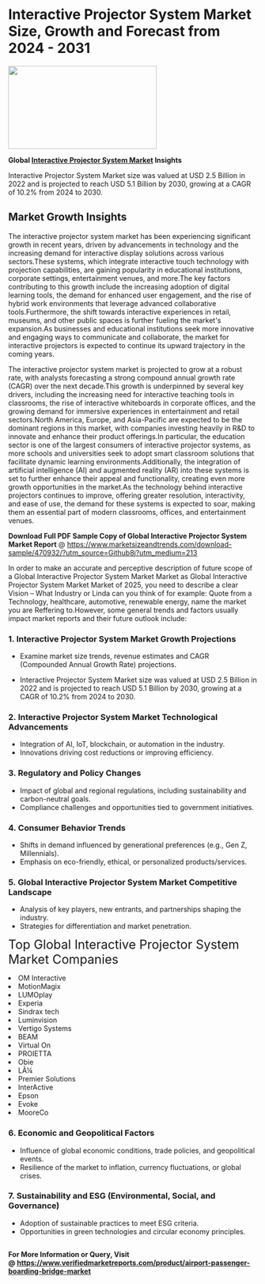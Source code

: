 <H1>Interactive Projector System Market Size, Growth and Forecast from 2024 - 2031</H1><img class="aligncenter size-medium wp-image-584254" src="https://thirdeyenews.in/wp-content/uploads/2024/09/Global-Market-Research-300x168.jpeg" alt="" width="300" height="168" /><p><strong>Global&nbsp;<a href="https://www.marketsizeandtrends.com/download-sample/470932/?utm_source=Github8j?utm_medium=213">Interactive Projector System Market</a> Insights</strong></p><p>Interactive Projector System Market size was valued at USD 2.5 Billion in 2022 and is projected to reach USD 5.1 Billion by 2030, growing at a CAGR of 10.2% from 2024 to 2030.</p><p><h2>Market Growth Insights</h2> <p>The interactive projector system market has been experiencing significant growth in recent years, driven by advancements in technology and the increasing demand for interactive display solutions across various sectors.These systems, which integrate interactive touch technology with projection capabilities, are gaining popularity in educational institutions, corporate settings, entertainment venues, and more.The key factors contributing to this growth include the increasing adoption of digital learning tools, the demand for enhanced user engagement, and the rise of hybrid work environments that leverage advanced collaborative tools.Furthermore, the shift towards interactive experiences in retail, museums, and other public spaces is further fueling the market's expansion.As businesses and educational institutions seek more innovative and engaging ways to communicate and collaborate, the market for interactive projectors is expected to continue its upward trajectory in the coming years.</p> <p>The interactive projector system market is projected to grow at a robust rate, with analysts forecasting a strong compound annual growth rate (CAGR) over the next decade.This growth is underpinned by several key drivers, including the increasing need for interactive teaching tools in classrooms, the rise of interactive whiteboards in corporate offices, and the growing demand for immersive experiences in entertainment and retail sectors.North America, Europe, and Asia-Pacific are expected to be the dominant regions in this market, with companies investing heavily in R&D to innovate and enhance their product offerings.In particular, the education sector is one of the largest consumers of interactive projector systems, as more schools and universities seek to adopt smart classroom solutions that facilitate dynamic learning environments.Additionally, the integration of artificial intelligence (AI) and augmented reality (AR) into these systems is set to further enhance their appeal and functionality, creating even more growth opportunities in the market.As the technology behind interactive projectors continues to improve, offering greater resolution, interactivity, and ease of use, the demand for these systems is expected to soar, making them an essential part of modern classrooms, offices, and entertainment venues.</p> <p><span class=""><strong>Download Full PDF Sample Copy of Global Interactive Projector System Market Report</strong> @ <a href="https://www.marketsizeandtrends.com/download-sample/470932/?utm_source=Github8j?utm_medium=213" target="_blank">https://www.marketsizeandtrends.com/download-sample/470932/?utm_source=Github8j?utm_medium=213</a></span></p><p>In order to make an accurate and perceptive description of future scope of a Global&nbsp;Interactive Projector System Market Market as Global&nbsp;Interactive Projector System Market Market of 2025, you need to describe a clear Vision &ndash; What Industry or Linda can you think of for example: Quote from a Technology, healthcare, automotive, renewable energy, name the market you are Reffering to.However, some general trends and factors usually impact market reports and their future outlook include:</p><h3>1.&nbsp;<strong>Interactive Projector System Market Growth Projections</strong></h3><ul><li>Examine market size trends, revenue estimates and CAGR (Compounded Annual Growth Rate) projections.</li><li><p>Interactive Projector System Market size was valued at USD 2.5 Billion in 2022 and is projected to reach USD 5.1 Billion by 2030, growing at a CAGR of 10.2% from 2024 to 2030.</p></li></ul><h3>2.&nbsp;<strong>Interactive Projector System Market Technological Advancements</strong></h3><ul><li>Integration of AI, IoT, blockchain, or automation in the industry.</li><li>Innovations driving cost reductions or improving efficiency.</li></ul><h3>3.&nbsp;<strong>Regulatory and Policy Changes</strong></h3><ul><li>Impact of global and regional regulations, including sustainability and carbon-neutral goals.</li><li>Compliance challenges and opportunities tied to government initiatives.</li></ul><h3>4.&nbsp;<strong>Consumer Behavior Trends</strong></h3><ul><li>Shifts in demand influenced by generational preferences (e.g., Gen Z, Millennials).</li><li>Emphasis on eco-friendly, ethical, or personalized products/services.</li></ul><h3>5.&nbsp;<strong>Global Interactive Projector System Market Competitive Landscape</strong></h3><ul><li>Analysis of key players, new entrants, and partnerships shaping the industry.</li><li>Strategies for differentiation and market penetration.</li></ul><p data-pm-slice="1 1 []"><span style="color: inherit; font-family: inherit; font-size: 25px;">Top Global Interactive Projector System Market Companies</span></p><div class="" data-test-id=""><p><li>OM Interactive</li><li> MotionMagix</li><li> LUMOplay</li><li> Experia</li><li> Sindrax tech</li><li> Luminvision</li><li> Vertigo Systems</li><li> BEAM</li><li> Virtual On</li><li> PROIETTA</li><li> Obie</li><li> LÃ¼</li><li> Premier Solutions</li><li> InterActive</li><li> Epson</li><li> Evoke</li><li> MooreCo</li></p></div><h3>6.&nbsp;<strong>Economic and Geopolitical Factors</strong></h3><ul><li>Influence of global economic conditions, trade policies, and geopolitical events.</li><li>Resilience of the market to inflation, currency fluctuations, or global crises.</li></ul><h3>7.&nbsp;<strong>Sustainability and ESG (Environmental, Social, and Governance)</strong></h3><ul><li>Adoption of sustainable practices to meet ESG criteria.</li><li>Opportunities in green technologies and circular economy principles.</li></ul><h2><strong style="font-size: 14px;">For More Information or Query, Visit @&nbsp;</strong><a style="background-color: #ffffff; font-size: 14px;" href="https://www.marketsizeandtrends.com/report/interactive-projector-system-market/" target="_blank">https://www.verifiedmarketreports.com/product/airport-passenger-boarding-bridge-market</a></h2>